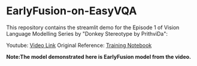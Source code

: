 # EarlyFusion-on-EasyVQA

This repository contains the streamlit demo for the Episode 1 of Vision Language Modelling Series by "Donkey Stereotype by PrithviDa":

Youtube: [Video Link](https://www.youtube.com/watch?v=aGZWjz_K_rg)
Original Reference: [Training Notebook](https://github.com/PrithivirajDamodaran/vision-language-modelling-series)

**Note:The model demonstrated here is EarlyFusion model from the video.**
